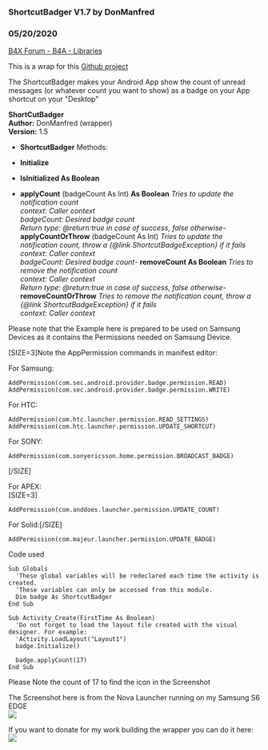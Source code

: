 ### ShortcutBadger V1.7 by DonManfred
### 05/20/2020
[B4X Forum - B4A - Libraries](https://www.b4x.com/android/forum/threads/64305/)

This is a wrap for this [Github project](https://github.com/leolin310148/ShortcutBadger)  
  
The ShortcutBadger makes your Android App show the count of unread messages (or whatever count you want to show) as a badge on your App shortcut on your "Desktop"  
  
**ShortCutBadger  
Author:** DonManfred (wrapper)  
**Version:** 1.5  

- **ShortcutBadger**
Methods:

- **Initialize**
- **IsInitialized As Boolean**
- **applyCount** (badgeCount As Int) **As Boolean**
*Tries to update the notification count  
context: Caller context  
badgeCount: Desired badge count  
 Return type: @return:true in case of success, false otherwise*- **applyCountOrThrow** (badgeCount As Int)
*Tries to update the notification count, throw a {@link ShortcutBadgeException} if it fails  
context: Caller context  
 badgeCount: Desired badge count*- **removeCount As Boolean**
*Tries to remove the notification count  
context: Caller context  
 Return type: @return:true in case of success, false otherwise*- **removeCountOrThrow**
*Tries to remove the notification count, throw a {@link ShortcutBadgeException} if it fails  
 context: Caller context*
  
Please note that the Example here is prepared to be used on Samsung Devices as it contains the Permissions needed on Samsung Device.  
  
[SIZE=3]Note the AppPermission commands in manifest editor:  
  
For Samsung:  

```B4X
AddPermission(com.sec.android.provider.badge.permission.READ)  
AddPermission(com.sec.android.provider.badge.permission.WRITE)
```

  
  
For HTC:  

```B4X
AddPermission(com.htc.launcher.permission.READ_SETTINGS)  
AddPermission(com.htc.launcher.permission.UPDATE_SHORTCUT)
```

  
  
For SONY:  

```B4X
AddPermission(com.sonyericsson.home.permission.BROADCAST_BADGE)
```

[/SIZE]  
  
For APEX:  
[SIZE=3]

```B4X
AddPermission(com.anddoes.launcher.permission.UPDATE_COUNT)
```

  
  
For Solid:[/SIZE]  

```B4X
AddPermission(com.majeur.launcher.permission.UPDATE_BADGE)
```

  
  
Code used  
  

```B4X
Sub Globals  
  'These global variables will be redeclared each time the activity is created.  
  'These variables can only be accessed from this module.  
  Dim badge As ShortcutBadger  
End Sub  
  
Sub Activity_Create(FirstTime As Boolean)  
  'Do not forget to load the layout file created with the visual designer. For example:  
  'Activity.LoadLayout("Layout1")  
  badge.Initialize()  
  
  badge.applyCount(17)  
End Sub
```

  
  
Please Note the count of 17 to find the icon in the Screenshot  
  
The Screenshot here is from the Nova Launcher running on my Samsung S6 EDGE  
![](http://snapshots.basic4android.de/Screenshot_20160303-201736.png)  
  
If you want to donate for my work building the wrapper you can do it here: [![](https://www.paypalobjects.com/en_US/i/btn/btn_donate_LG.gif)](https://www.paypal.com/cgi-bin/webscr?cmd=_s-xclick&hosted_button_id=AHKKJCKJE8N7W)